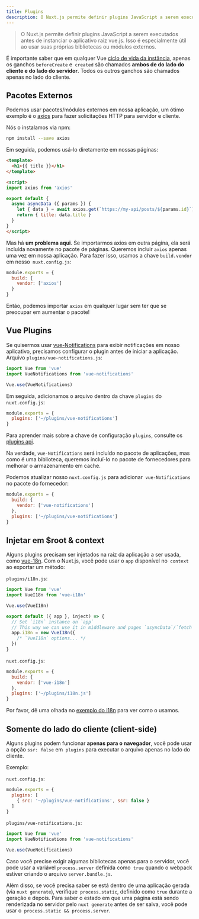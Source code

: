 ```yaml
---
title: Plugins
description: O Nuxt.js permite definir plugins JavaScript a serem executados antes de instanciar o aplicativo Vue.js raiz. Isso é especialmente útil ao usar suas próprias bibliotecas ou módulos externos.
---
```


> O Nuxt.js permite definir plugins JavaScript a serem executados antes de instanciar o aplicativo raiz vue.js. Isso é especialmente útil ao usar suas próprias bibliotecas ou módulos externos.

<div class="Alert">

É importante saber que em qualquer Vue [ciclo de vida da instância](https://vuejs.org/v2/guide/instance.html#Lifecycle-Diagram), apenas os ganchos `beforeCreate` e` created` são chamados **ambos de do lado do cliente e do lado do servidor**. Todos os outros ganchos são chamados apenas no lado do cliente.

</div>

## Pacotes Externos

Podemos usar pacotes/módulos externos em nossa aplicação, um ótimo exemplo é o [axios](https://github.com/mzabriskie/axios) para fazer solicitações HTTP para servidor e cliente.

Nós o instalamos via npm:

```bash
npm install --save axios
```

Em seguida, podemos usá-lo diretamente em nossas páginas:

```html
<template>
  <h1>{{ title }}</h1>
</template>

<script>
import axios from 'axios'

export default {
  async asyncData ({ params }) {
    let { data } = await axios.get(`https://my-api/posts/${params.id}`)
    return { title: data.title }
  }
}
</script>
```

Mas há **um problema aqui**. Se importarmos axios em outra página, ela será incluída novamente no pacote de páginas. Queremos incluir `axios` apenas uma vez em nossa aplicação. Para fazer isso, usamos a chave `build.vendor` em nosso` nuxt.config.js`:

```js
module.exports = {
  build: {
    vendor: ['axios']
  }
}
```

Então, podemos importar `axios` em qualquer lugar sem ter que se preocupar em aumentar o pacote!

## Vue Plugins

Se quisermos usar [vue-Notifications](https://github.com/se-panfilov/vue-notifications) para exibir notificações em nosso aplicativo, precisamos configurar o plugin antes de iniciar a aplicação.
Arquivo `plugins/vue-notifications.js`:

```js
import Vue from 'vue'
import VueNotifications from 'vue-notifications'

Vue.use(VueNotifications)
```

Em seguida, adicionamos o arquivo dentro da chave `plugins` do
 `nuxt.config.js`:

```js
module.exports = {
  plugins: ['~/plugins/vue-notifications']
}
```

Para aprender mais sobre a chave de configuração `plugins`, consulte os [plugins api](/api/configuration-plugins).

Na verdade, `vue-Notifications` será incluído no pacote de aplicações, mas como é uma biblioteca, queremos incluí-lo no pacote de fornecedores para melhorar o armazenamento em cache.

Podemos atualizar nosso `nuxt.config.js` para adicionar` vue-Notifications` no pacote do fornecedor:

```js
module.exports = {
  build: {
    vendor: ['vue-notifications']
  },
  plugins: ['~/plugins/vue-notifications']
}
```

## Injetar em $root & context

Alguns plugins precisam ser injetados na raiz da aplicação a ser usada, como [vue-18n](https://github.com/kazupon/vue-i18n). Com o Nuxt.js, você pode usar o `app` disponível no` context` ao exportar um método:

`plugins/i18n.js`:

```js
import Vue from 'vue'
import VueI18n from 'vue-i18n'

Vue.use(VueI18n)

export default ({ app }, inject) => {
  // Set `i18n` instance on `app`
  // This way we can use it in middleware and pages `asyncData`/`fetch`
  app.i18n = new VueI18n({
    /* `VueI18n` options... */
  })
}
```

`nuxt.config.js`:

```js
module.exports = {
  build: {
    vendor: ['vue-i18n']
  },
  plugins: ['~/plugins/i18n.js']
}
```

Por favor, dê uma olhada no [exemplo do i18n](/examples/i18n) para ver como o usamos.

## Somente do lado do cliente (client-side)

Alguns plugins podem funcionar **apenas para o navegador**, você pode usar a opção `ssr: false` em` plugins` para executar o arquivo apenas no lado do cliente.

Exemplo:

`nuxt.config.js`:

```js
module.exports = {
  plugins: [
    { src: '~/plugins/vue-notifications', ssr: false }
  ]
}
```

`plugins/vue-notifications.js`:

```js
import Vue from 'vue'
import VueNotifications from 'vue-notifications'

Vue.use(VueNotifications)
```

Caso você precise exigir algumas bibliotecas apenas para o servidor, você pode usar a variável `process.server` definida como` true` quando o webpack estiver criando o arquivo `server.bundle.js`.

Além disso, se você precisa saber se está dentro de uma aplicação gerada (via `nuxt generate`), verifique` process.static`, definido como `true` durante a geração e depois. Para saber o estado em que uma página está sendo renderizada no servidor pelo `nuxt generate` antes de ser salva, você pode usar o` process.static && process.server`.

